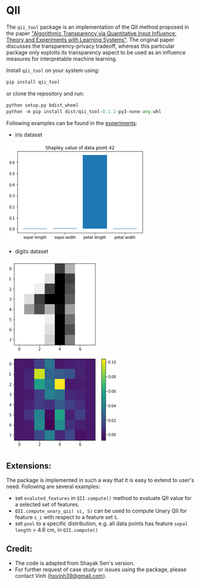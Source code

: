 # QII

The `qii_tool` package is an implementation of the QII method proposed in the paper ["Algorithmic Transparency via Quantitative Input Influence: Theory and Experiments with Learning Systems"](https://www.comp.nus.edu.sg/~zick/papers/transparency.oakland16.pdf). The original paper discusses the transparency-privacy tradeoff, whereas this particular package only exploits its transparency aspect to be used as an influence measures for interpretable machine learning.

Install `qii_tool` on your system using:
```python
pip install qii_tool
```
or clone the repository and run:
```python
python setup.py bdist_wheel
python -m pip install dist/qii_tool-0.1.2-py3-none-any.whl
```

Following examples can be found in the [experiments](https://github.com/hovinh/QII/tree/master/experiments):
- iris dataset

![iris plot](img/iris_plot.png "Iris plot")
- digits dataset

![original digit](img/original_digit.png) ![digit plot](img/digits_plot.png "Digits plot")


## Extensions:
The package is implemented in such a way that it is easy to extend to user's need. Following are several examples:
- set `evaluted_features` in `QII.compute()` method to evaluate QII value for a selected set of features.
- `QII.compute_unary_qii( si, S)` can be used to compute Unary QII for feature `s_i` with respect to a feature set `S`.
- set `pool` to a specific distribution, e.g. all data points has feature `sepal length` > 4.6 cm, in `QII.compute()`

## Credit:
- The code is adapted from Shayak Sen's version.
- For further request of case study or issues using the package, please contact Vinh (hovinh39@gmail.com).  